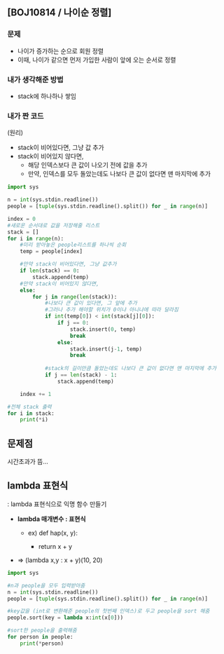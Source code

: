 ## [BOJ10814 / 나이순 정렬]

### 문제

- 나이가 증가하는 순으로 회원 정렬
- 이때, 나이가 같으면 먼저 가입한 사람이 앞에 오는 순서로 정렬



### 내가 생각해준 방법

- stack에 하나하나 쌓임

  


### 내가 짠 코드

(원리)

- stack이 비어있다면, 그냥 값 추가
- stack이 비어있지 않다면,
  - 해당 인덱스보다 큰 값이 나오기 전에 값을 추가
  - 만약, 인덱스를 모두 돌았는데도 나보다 큰 값이 없다면 맨 마지막에 추가



```python
import sys

n = int(sys.stdin.readline())
people = [tuple(sys.stdin.readline().split()) for _ in range(n)]

index = 0
#새로운 순서대로 값을 저장해줄 리스트
stack = [] 
for i in range(n):
    #미리 받아놓은 people리스트를 하나씩 순회
    temp = people[index]

    #만약 stack이 비어있다면, 그냥 값추가
    if len(stack) == 0:
        stack.append(temp)
    #만약 stack이 비어있지 않다면,
    else:
        for j in range(len(stack)):
            #나보다 큰 값이 있다면, 그 앞에 추가
            #그러나 추가 해야할 위치가 0이냐 아니냐에 따라 달라짐
            if int(temp[0]) < int(stack[j][0]):
                if j == 0:
                    stack.insert(0, temp)
                    break
                else:
                    stack.insert(j-1, temp)
                    break
            
            #stack의 길이만큼 돌았는데도 나보다 큰 값이 없다면 맨 마지막에 추가
            if j == len(stack) - 1:
                stack.append(temp)

    index += 1

#전체 stack 출력
for i in stack:
    print(*i)
```



## 문제점

시간초과가 뜸...



## lambda 표현식

: lambda 표현식으로 익명 함수 만들기



- **lambda 매개변수 : 표현식**

  - ex) def hap(x, y):

    - return x + y
- => (lambda x,y : x + y)(10, 20)



```python
import sys

#n과 people을 모두 입력받아줌
n = int(sys.stdin.readline())
people = [tuple(sys.stdin.readline().split()) for _ in range(n)]

#key값을 (int로 변환해준 people의 첫번째 인덱스)로 두고 people을 sort 해줌
people.sort(key = lambda x:int(x[0]))

#sort한 people을 출력해줌
for person in people:
    print(*person)
```
